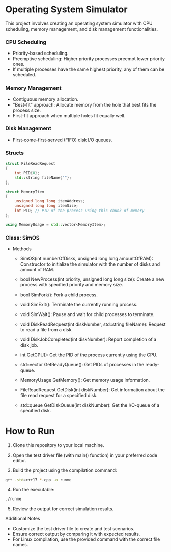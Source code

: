 # Operating System Simulator

This project involves creating an operating system simulator with CPU scheduling, memory management, and disk management functionalities.

### CPU Scheduling

- Priority-based scheduling.
- Preemptive scheduling: Higher priority processes preempt lower priority ones.
- If multiple processes have the same highest priority, any of them can be scheduled.

### Memory Management

- Contiguous memory allocation.
- "Best-fit" approach: Allocate memory from the hole that best fits the process size.
- First-fit approach when multiple holes fit equally well.

### Disk Management

- First-come-first-served (FIFO) disk I/O queues.

### Structs

```cpp
struct FileReadRequest
{
    int PID{0};
    std::string fileName{""};
};

struct MemoryItem
{
    unsigned long long itemAddress;
    unsigned long long itemSize;
    int PID; // PID of the process using this chunk of memory
};

using MemoryUsage = std::vector<MemoryItem>;
```

### Class: SimOS
- Methods
    - SimOS(int numberOfDisks, unsigned long long amountOfRAM): Constructor to initialize the simulator with the number of disks and amount of RAM.

     - bool NewProcess(int priority, unsigned long long size): Create a new process with specified priority and memory size.

     - bool SimFork(): Fork a child process.

     - void SimExit(): Terminate the currently running process.

     - void SimWait(): Pause and wait for child processes to terminate.

     - void DiskReadRequest(int diskNumber, std::string fileName): Request to read a file from a disk.

     - void DiskJobCompleted(int diskNumber): Report completion of a disk job.

     - int GetCPU(): Get the PID of the process currently using the CPU.

     - std::vector<int> GetReadyQueue(): Get PIDs of processes in the ready-queue.

     - MemoryUsage GetMemory(): Get memory usage information.

     - FileReadRequest GetDisk(int diskNumber): Get information about the file read request for a specified disk.

     - std::queue<FileReadRequest> GetDiskQueue(int diskNumber): Get the I/O-queue of a specified disk.
 
# How to Run
   1. Clone this repository to your local machine.

   2. Open the test driver file (with main() function) in your preferred code editor.

   3. Build the project using the compilation command:

```bash
g++ -std=c++17 *.cpp -o runme

```
4. Run the executable:


```bash
./runme

```

5. Review the output for correct simulation results.

Additional Notes
- Customize the test driver file to create and test scenarios.
- Ensure correct output by comparing it with expected results.
- For Linux compilation, use the provided command with the correct file names.


